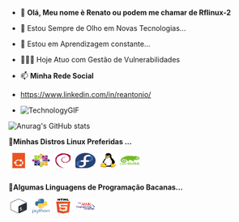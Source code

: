 - 👋 <b> Olá, Meu nome è Renato ou podem me chamar de Rflinux-2 </b>
- 👀 Estou Sempre de Olho em Novas Tecnologias...
- 🌱 Estou em Aprendizagem constante...
  
- 👨🏽‍💻 Hoje Atuo com Gestão de Vulnerabilidades
  
- 📫 <b>Minha Rede Social</b>
- https://www.linkedin.com/in/reantonio/
  
- ![TechnologyGIF](https://github.com/Rflinux-2/Rflinux-2/assets/167919437/ac1c22eb-fc8d-424a-a70c-f4835b2bc9ba)


<!---
Rflinux-2/Rflinux-2 is a ✨ special ✨ repository because its `README.md` (this file) appears on your GitHub profile.
You can click the Preview link to take a look at your changes.
--->

![Anurag's GitHub stats](https://github-readme-stats.vercel.app/api?username=Rflinux-2&show_icons=true&theme=dark)


🐧<b>Minhas Distros Linux Preferidas ...</b>

<div>
<img align="center" alt="Rflinux-2-Ubuntu" height="30" width="40" src="https://raw.githubusercontent.com/devicons/devicon/master/icons/ubuntu/ubuntu-original.svg"/>
<img align="center" alt="Rflinux-2-Centos" height="30" width="40" src="https://raw.githubusercontent.com/devicons/devicon/master/icons/centos/centos-original.svg" />
<img align="center" alt="Rflinux-2-Debian" height="30" width="40" src="https://raw.githubusercontent.com/devicons/devicon/master/icons/debian/debian-original.svg" />
<img align="center" alt="Rflinux-2-Fedora" height="30" width="40" src="https://raw.githubusercontent.com/devicons/devicon/master/icons/fedora/fedora-original.svg" />
<img align="center" alt="Rflinux-2-Linux" height="30" width="40" src="https://raw.githubusercontent.com/devicons/devicon/master/icons/linux/linux-original.svg" />
<img align="center" alt="Rflinux-2-Open Suse" height="30" width="40" src="https://raw.githubusercontent.com/devicons/devicon/master/icons/opensuse/opensuse-original-wordmark.svg"/>
</div>             

##
🐧<b>Algumas Linguagens de Programação Bacanas...</b>

<div>
<img align="center" alt="Rflinux-2-Bash" height="30" width="40" src="https://raw.githubusercontent.com/devicons/devicon/master/icons/bash/bash-original.svg" />
<img align="center" alt="Rflinux-2-Python" height="30" width="40" src="https://raw.githubusercontent.com/devicons/devicon/master/icons/python/python-original-wordmark.svg" />
<img align="center" alt="Rflinux-2-HTML-5" height="30" width="40" src="https://raw.githubusercontent.com/devicons/devicon/master/icons/html5/html5-original-wordmark.svg" /> 
 <img align="center" alt="Rflinux-2-AWK" height="30" width="40" src="https://raw.githubusercontent.com/devicons/devicon/master/icons/awk/awk-original-wordmark.svg" />
</div>
